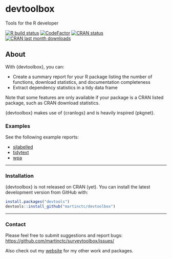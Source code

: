# devtoolbox
Tools for the R developer

[![R build status](https://github.com/martinctc/devtoolbox/workflows/R-CMD-check/badge.svg)](https://github.com/martinctc/devtoolbox/actions/)
[![CodeFactor](https://www.codefactor.io/repository/github/martinctc/devtoolbox/badge)](https://www.codefactor.io/repository/github/martinctc/devtoolbox/)
[![CRAN status](https://www.r-pkg.org/badges/version/devtoolbox)](https://CRAN.R-project.org/package=devtoolbox/)
[![CRAN last month downloads](https://cranlogs.r-pkg.org/badges/last-month/devtoolbox?color=green/)](https://cran.r-project.org/package=devtoolbox/)

## About

With {devtoolbox}, you can:

- Create a summary report for your R package listing the number of functions, download statistics, and documentation completeness
- Extract dependency statistics in a tidy data frame

Note that some features are only available if your package is a CRAN listed package, such as CRAN download statistics.

{devtoolbox} makes use of {cranlogs} and is heavily inspired {pkgnet}.

### Examples

See the following example reports:
- [sjlabelled](https://martinctc.github.io/devtoolbox/examples/sjlabelled_summary_report.html)
- [tidytext](https://martinctc.github.io/devtoolbox/examples/tidytext_summary_report.html)
- [wpa](https://martinctc.github.io/devtoolbox/examples/wpa_summary_report.html)

---

### Installation

{devtoolbox} is not released on CRAN (yet). 
You can install the latest development version from GitHub with:

```R
install.packages("devtools")
devtools::install_github("martinctc/devtoolbox")
```

---

### Contact

Please feel free to submit suggestions and report bugs: <https://github.com/martinctc/surveytoolbox/issues/>

Also check out my [website](https://martinctc.github.io) for my other work and packages.

